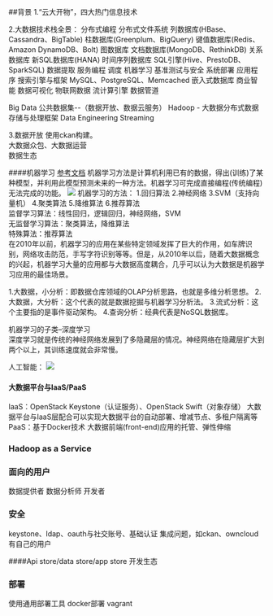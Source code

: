 ##背景
1.“云大开物”，四大热门信息技术

2.大数据技术栈全景：
分布式编程
分布式文件系统
列数据库(HBase、Cassandra、BigTable)
柱数据库(Greenplum、BigQuery)
键值数据库(Redis、Amazon DynamoDB、Bolt)
图数据库
文档数据库(MongoDB、RethinkDB)
关系数据库
新SQL数据库(HANA)
时间序列数据库
SQL引擎(Hive、PrestoDB、SparkSQL)
数据提取
服务编程
调度
机器学习
基准测试与安全
系统部署
应用程序
搜索引擎与框架
MySQL、PostgreSQL、Memcached
嵌入式数据库
商业智能
数据可视化
物联网数据
流计算引擎
数据管道



Big Data
公共数据集--（数据开放、数据云服务）
Hadoop - 大数据分布式数据存储与处理框架
Data Engineering
Streaming

3.数据开放
使用ckan构建。  
大数据众包、大数据运营  
数据生态


####机器学习
[参考文档](http://www.36dsj.com/archives/20382)
机器学习方法是计算机利用已有的数据，得出(训练)了某种模型，并利用此模型预测未来的一种方法。机器学习可完成直接编程(传统编程)无法完成的功能。
![](https://github.com/wbwangk/wbwangk.github.io/raw/master/images/bigdata-ML.png)
机器学习的方法：
1.回归算法
2.神经网络
3.SVM（支持向量机）
4.聚类算法
5.降维算法
6.推荐算法  
监督学习算法：线性回归，逻辑回归，神经网络，SVM  
无监督学习算法：聚类算法，降维算法  
特殊算法：推荐算法  
在2010年以前，机器学习的应用在某些特定领域发挥了巨大的作用，如车牌识别，网络攻击防范，手写字符识别等等。但是，从2010年以后，随着大数据概念的兴起，机器学习大量的应用都与大数据高度耦合，几乎可以认为大数据是机器学习应用的最佳场景。

1.大数据，小分析：即数据仓库领域的OLAP分析思路，也就是多维分析思想。
2.大数据，大分析：这个代表的就是数据挖掘与机器学习分析法。
3.流式分析：这个主要指的是事件驱动架构。
4.查询分析：经典代表是NoSQL数据库。

机器学习的子类–深度学习  
深度学习就是传统的神经网络发展到了多隐藏层的情况。神经网络在隐藏层扩大到两个以上，其训练速度就会非常慢。

人工智能：
![](https://github.com/wbwangk/wbwangk.github.io/raw/master/images/bigdata-AI.png)

#### 大数据平台与IaaS/PaaS
IaaS：OpenStack Keystone（认证服务）、OpenStack Swift（对象存储）
大数据平台与IaaS层配合可以实现大数据平台的自动部署、增减节点、多租户隔离等
PaaS：基于Docker技术
大数据前端(front-end)应用的托管、弹性伸缩

### Hadoop as a Service

### 面向的用户
数据提供者
数据分析师
开发者

### 安全
keystone、ldap、oauth与社交账号、基础认证
集成问题，如ckan、owncloud有自己的用户

####Api store/data store/app store
开发生态

### 部署
使用通用部署工具
docker部署
vagrant